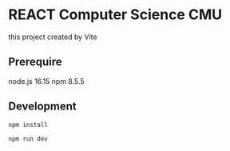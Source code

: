 # REACT Computer Science CMU
this project created by Vite


## Prerequire
node.js 16.15
npm 8.5.5

## Development
```
npm install

npm run dev
```